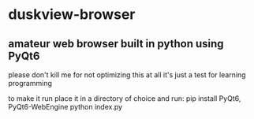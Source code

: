 # duskview-browser
## amateur web browser built in python using PyQt6
please don't kill me for not optimizing this at all it's just a test for learning programming

to make it run place it in a directory of choice and run:
pip install PyQt6, PyQt6-WebEngine
python index.py
